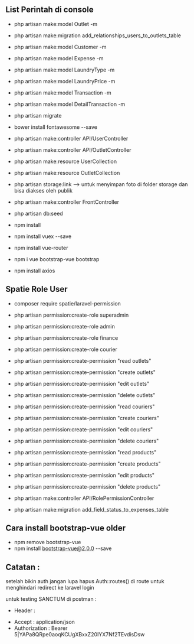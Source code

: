 ## List Perintah di console
- php artisan make:model Outlet -m
- php artisan make:migration add_relationships_users_to_outlets_table
- php artisan make:model Customer -m
- php artisan make:model Expense -m
- php artisan make:model LaundryType -m
- php artisan make:model LaundryPrice -m
- php artisan make:model Transaction -m
- php artisan make:model DetailTransaction -m
- php artisan migrate
- bower install fontawesome --save
- php artisan make:controller API/UserController
- php artisan make:controller API/OutletController
- php artisan make:resource UserCollection
- php artisan make:resource OutletCollection


- php artisan storage:link --> untuk menyimpan foto di folder storage dan bisa diakses oleh publik

- php artisan make:controller FrontController
- php artisan db:seed

- npm install
- npm install vuex --save
- npm install vue-router
- npm i vue bootstrap-vue bootstrap
- npm install axios

## Spatie Role User
- composer require spatie/laravel-permission
- php artisan permission:create-role superadmin
- php artisan permission:create-role admin
- php artisan permission:create-role finance
- php artisan permission:create-role courier

- php artisan permission:create-permission "read outlets"
- php artisan permission:create-permission "create outlets"
- php artisan permission:create-permission "edit outlets"
- php artisan permission:create-permission "delete outlets"

- php artisan permission:create-permission "read couriers"
- php artisan permission:create-permission "create couriers"
- php artisan permission:create-permission "edit couriers"
- php artisan permission:create-permission "delete couriers"

- php artisan permission:create-permission "read products"
- php artisan permission:create-permission "create products"
- php artisan permission:create-permission "edit products"
- php artisan permission:create-permission "delete products"

- php artisan make:controller API/RolePermissionController

- php artisan make:migration add_field_status_to_expenses_table


## Cara install bootstrap-vue older
- npm remove bootstrap-vue
- npm install bootstrap-vue@2.0.0 --save

## Catatan :
setelah bikin auth jangan lupa hapus Auth::routes() di route untuk menghindari redirect ke laravel login

untuk testing SANCTUM di postman :
- Header :
* Accept : application/json
* Authorization : Bearer 5|YAPa8QRpe0aoqKCUgXBxxZ20IYX7Nf2TEvdisDsw 
